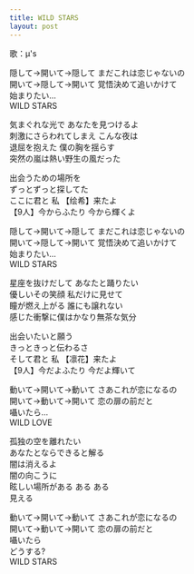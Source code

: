 ```yaml
---
title: WILD STARS
layout: post
---
```

歌：μ's

<p>隠して→開いて→隠して まだこれは恋じゃないの<br />
開いて→隠して→開いて 覚悟決めて追いかけて<br />
<a class="umi">始まりたい…</a><br />
WILD STARS</p>

<p><a class="kotori">気まぐれな光で あなたを見つけるよ</a><br />
<a class="nico">刺激にさらわれてしまえ こんな夜は</a><br />
<a class="honoka">退屈を抱えた 僕の胸を揺らす</a><br />
<a class="maki">突然の嵐は熱い野生の風だった</a></p>

<p><a class="hanayo">出会うための場所を</a><br />
<a class="rin">ずっとずっと探してた</a><br />
<a class="eli">ここに君と</a> <a class="nozomi">私</a> 【<a class="eli">绘</a><a class="nozomi">希</a>】来たよ<br />
【9人】今からふたり 今から輝くよ</p>

<p>隠して→開いて→隠して まだこれは恋じゃないの<br />
開いて→隠して→開いて 覚悟決めて追いかけて<br />
<a class="umi">始まりたい…</a><br />
WILD STARS</p>

<p><a class="umi">星座を抜けだして あなたと踊りたい</a><br />
<a class="nozomi">優しいその笑顔 私だけに見せて</a><br />
<a class="eli">瞳が燃え上がる 誰にも譲れない</a><br />
<a class="honoka">感じた衝撃に僕はかなり無茶な気分</a></p>

<p><a class="nico">出会いたいと願う</a><br />
<a class="maki">きっときっと伝わるさ</a><br />
<a class="rin">そして君と</a> <a class="hanayo">私</a> 【<a class="rin">凛</a><a class="hanayo">花</a>】来たよ<br />
【9人】今だよふたり 今だよ輝いて</p>

<p>動いて→開いて→動いて さあこれが恋になるの<br />
開いて→動いて→開いて 恋の扉の前だと<br />
<a class="kotori">囁いたら…</a><br />
WILD LOVE</p>

<p><a class="umi">孤独の空を離れたい</a><br />
<a class="nico">あなたとならできると解る</a><br />
<a class="maki">闇は消えるよ</a><br />
<a class="hanayo">闇の向こうに</a><br />
<a class="rin">眩しい場所がある</a> <a class="nozomi">ある</a> <a class="honoka">ある</a><br />
<a class="kotori">見える</a></p>

<p>動いて→開いて→動いて さあこれが恋になるの<br />
開いて→動いて→開いて 恋の扉の前だと<br />
<a class="kotori">囁いたら</a><br />
<a class="umi">どうする?</a><br />
WILD STARS</p>